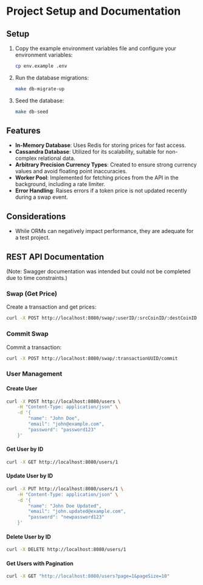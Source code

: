 # Project Setup and Documentation

## Setup

1. Copy the example environment variables file and configure your environment variables:
   ```sh
   cp env.example .env
   ```

2. Run the database migrations:
   ```sh
   make db-migrate-up
   ```

3. Seed the database:
   ```sh
   make db-seed
   ```

## Features

- **In-Memory Database**: Uses Redis for storing prices for fast access.
- **Cassandra Database**: Utilized for its scalability, suitable for non-complex relational data.
- **Arbitrary Precision Currency Types**: Created to ensure strong currency values and avoid floating point inaccuracies.
- **Worker Pool**: Implemented for fetching prices from the API in the background, including a rate limiter.
- **Error Handling**: Raises errors if a token price is not updated recently during a swap event.

## Considerations

- While ORMs can negatively impact performance, they are adequate for a test project.

## REST API Documentation

(Note: Swagger documentation was intended but could not be completed due to time constraints.)

### Swap (Get Price)

Create a transaction and get prices:
```sh
curl -X POST http://localhost:8080/swap/:userID/:srcCoinID/:destCoinID
```

### Commit Swap

Commit a transaction:
```sh
curl -X POST http://localhost:8080/swap/:transactionUUID/commit
```

### User Management

#### Create User

```sh
curl -X POST http://localhost:8080/users \
    -H "Content-Type: application/json" \
    -d '{
        "name": "John Doe",
        "email": "john@example.com",
        "password": "password123"
    }'
```

#### Get User by ID

```sh
curl -X GET http://localhost:8080/users/1
```

#### Update User by ID

```sh
curl -X PUT http://localhost:8080/users/1 \
    -H "Content-Type: application/json" \
    -d '{
        "name": "John Doe Updated",
        "email": "john.updated@example.com",
        "password": "newpassword123"
    }'
```

#### Delete User by ID

```sh
curl -X DELETE http://localhost:8080/users/1
```

#### Get Users with Pagination

```sh
curl -X GET "http://localhost:8080/users?page=1&pageSize=10"
```